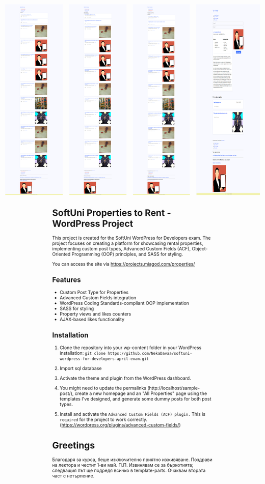 <div class="image-row" style="display: flex;justify-content: center;gap: 20px;">
<img src="screenshots/screencapture-localhost-2023-04-30-16_07_51.png" alt="Image description" width="200px" height="600px">
<img src="screenshots/screencapture-localhost-2023-04-2023-04-30-16_08_27.png" alt="Image description" width="200px" height="600px">
<img src="screenshots/screencapture-localhost-author-admin-2023-04-30-16_08_51.png" alt="Image description" width="200px" height="600px">
<img src="screenshots/screencapture-localhost-properties-aut-occaecati-ex-aut-2023-04-30-16_09_47.png" alt="Image description" width="200px" height="600px">
</div>


# SoftUni Properties to Rent - WordPress Project

This project is created for the SoftUni WordPress for Developers exam. The project focuses on creating a platform for showcasing rental properties, implementing custom post types, Advanced Custom Fields (ACF), Object-Oriented Programming (OOP) principles, and SASS for styling.

You can access the site via https://projects.miagod.com/properties/

## Features

- Custom Post Type for Properties
- Advanced Custom Fields integration
- WordPress Coding Standards-compliant OOP implementation
- SASS for styling
- Property views and likes counters
- AJAX-based likes functionality

## Installation

1. Clone the repository into your wp-content folder in your WordPress installation:
```git clone https://github.com/NekaDavaa/softuni-wordpress-for-developers-april-exam.git```

2. Import sql database 

3. Activate the theme and plugin from the WordPress dashboard.  

4. You might need to update the permalinks (http://localhost/sample-post/), create a new homepage and an "All Properties" page using the templates I've designed, and generate some dummy posts for both post types.


5. Install and activate the ```Advanced Custom Fields (ACF) plugin.``` This is ```required``` for the project to work correctly. (https://wordpress.org/plugins/advanced-custom-fields/)

#
# Greetings

Благодаря за курса, беше изключително приятно изживяване. Поздрави на лектора и честит 1-ви май.
П.П. Извинявам се за бъркотията; следващия път ще подредя всичко в template-parts. Очаквам втората част с нетърпение.


